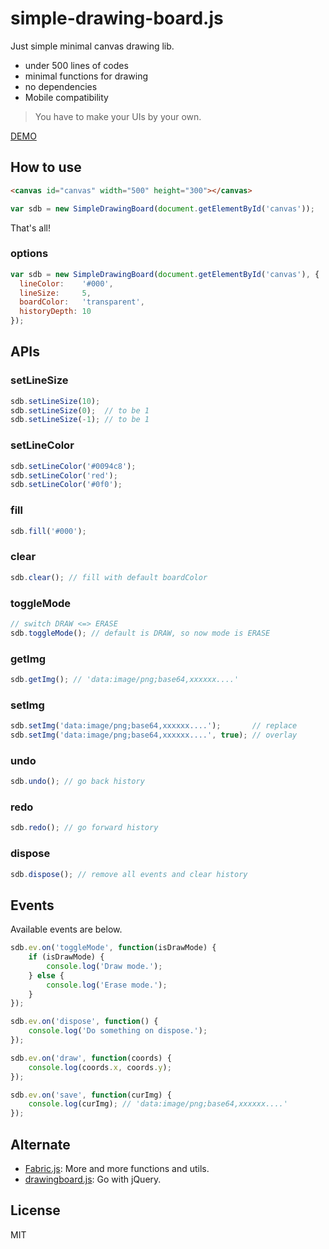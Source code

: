 # simple-drawing-board.js
Just simple minimal canvas drawing lib.

- under 500 lines of codes
- minimal functions for drawing
- no dependencies
- Mobile compatibility

> You have to make your UIs by your own.

[DEMO](http://labs.lealog.net/sdb)

## How to use
```html
<canvas id="canvas" width="500" height="300"></canvas>
```

```javascript
var sdb = new SimpleDrawingBoard(document.getElementById('canvas'));
```

That's all!

### options
```javascript
var sdb = new SimpleDrawingBoard(document.getElementById('canvas'), {
  lineColor:    '#000',
  lineSize:     5,
  boardColor:   'transparent',
  historyDepth: 10
});
```

## APIs
### setLineSize
```javascript
sdb.setLineSize(10);
sdb.setLineSize(0);  // to be 1
sdb.setLineSize(-1); // to be 1
```

### setLineColor
```javascript
sdb.setLineColor('#0094c8');
sdb.setLineColor('red');
sdb.setLineColor('#0f0');
```

### fill
```javascript
sdb.fill('#000');
```

### clear
```javascript
sdb.clear(); // fill with default boardColor
```

### toggleMode
```javascript
// switch DRAW <=> ERASE
sdb.toggleMode(); // default is DRAW, so now mode is ERASE
```

### getImg
```javascript
sdb.getImg(); // 'data:image/png;base64,xxxxxx....'
```

### setImg
```javascript
sdb.setImg('data:image/png;base64,xxxxxx....');       // replace 
sdb.setImg('data:image/png;base64,xxxxxx....', true); // overlay
```

### undo
```javascript
sdb.undo(); // go back history
```

### redo
```javascript
sdb.redo(); // go forward history
```

### dispose
```javascript
sdb.dispose(); // remove all events and clear history
```

## Events
Available events are below.

```javascript
sdb.ev.on('toggleMode', function(isDrawMode) {
    if (isDrawMode) {
        console.log('Draw mode.');
    } else {
        console.log('Erase mode.');
    }
});

sdb.ev.on('dispose', function() {
    console.log('Do something on dispose.');
});

sdb.ev.on('draw', function(coords) {
    console.log(coords.x, coords.y);
});

sdb.ev.on('save', function(curImg) {
    console.log(curImg); // 'data:image/png;base64,xxxxxx....'
});
```

## Alternate
- [Fabric.js](https://github.com/kangax/fabric.js): More and more functions and utils.
- [drawingboard.js](https://github.com/Leimi/drawingboard.js): Go with jQuery.

## License
MIT
